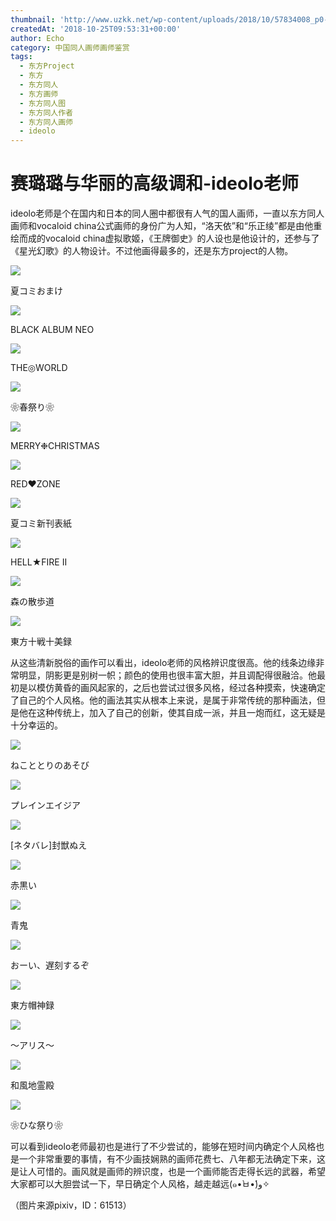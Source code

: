 ```yaml
---
thumbnail: 'http://www.uzkk.net/wp-content/uploads/2018/10/57834008_p0-825x510.png'
createdAt: '2018-10-25T09:53:31+00:00'
author: Echo
category: 中国同人画师画师鉴赏
tags:
  - 东方Project
  - 东方
  - 东方同人
  - 东方画师
  - 东方同人图
  - 东方同人作者
  - 东方同人画师
  - ideolo
---
```


# 赛璐璐与华丽的高级调和-ideolo老师

ideolo老师是个在国内和日本的同人圈中都很有人气的国人画师，一直以东方同人画师和vocaloid china公式画师的身份广为人知，“洛天依”和“乐正绫”都是由他重绘而成的vocaloid china虚拟歌姬，《王牌御史》的人设也是他设计的，还参与了《星光幻歌》的人物设计。不过他画得最多的，还是东方project的人物。

![](http://www.uzkk.net/wp-content/uploads/2018/10/58232224_p0.png)

夏コミおまけ

![](http://www.uzkk.net/wp-content/uploads/2018/10/45243689_p0-725x1024.png)

BLACK ALBUM NEO

![](http://www.uzkk.net/wp-content/uploads/2018/10/15033854_p0_master1200-724x1024.jpg)

THE◎WORLD

![](http://www.uzkk.net/wp-content/uploads/2018/10/16784010_p0.png)

❀春祭り❀

![](http://www.uzkk.net/wp-content/uploads/2018/10/15467398_p0-716x1024.png)

MERRY❉CHRISTMAS

![](http://www.uzkk.net/wp-content/uploads/2018/10/20828710_p0-708x1024.png)

RED♥ZONE

![](http://www.uzkk.net/wp-content/uploads/2018/10/20294563_p0-1024x768.png)

夏コミ新刊表紙

![](http://www.uzkk.net/wp-content/uploads/2018/10/58157475_p0-1024x731.png)

HELL★FIRE II

![](http://www.uzkk.net/wp-content/uploads/2018/10/57834008_p0-1024x744.png)

森の散歩道

![](http://www.uzkk.net/wp-content/uploads/2018/10/35861543_p0-1024x724.png)

東方十戦十美録

从这些清新脱俗的画作可以看出，ideolo老师的风格辨识度很高。他的线条边缘非常明显，阴影更是别树一帜；颜色的使用也很丰富大胆，并且调配得很融洽。他最初是以模仿黄昏的画风起家的，之后也尝试过很多风格，经过各种摸索，快速确定了自己的个人风格。他的画法其实从根本上来说，是属于非常传统的那种画法，但是他在这种传统上，加入了自己的创新，使其自成一派，并且一炮而红，这无疑是十分幸运的。

![](http://www.uzkk.net/wp-content/uploads/2018/10/12506768_p0.png)

ねこととりのあそび

![](http://www.uzkk.net/wp-content/uploads/2018/10/9193603_p0.png)

プレインエイジア

![](http://www.uzkk.net/wp-content/uploads/2018/10/5707472_p0.png)

[ネタバレ]封獣ぬえ

![](http://www.uzkk.net/wp-content/uploads/2018/10/9237453_p0.png)

赤黒い

![](http://www.uzkk.net/wp-content/uploads/2018/10/11218564_p0-725x1024.png)

青鬼

![](http://www.uzkk.net/wp-content/uploads/2018/10/11142018_p0-1024x703.png)

おーい、遅刻するぞ

![](http://www.uzkk.net/wp-content/uploads/2018/10/2097779_p0-1024x581.png)

東方帽神録

![](http://www.uzkk.net/wp-content/uploads/2018/10/12460962_p0-1024x503.jpg)

～アリス～

![](http://www.uzkk.net/wp-content/uploads/2018/10/6428005_p0-1024x744.png)

和風地霊殿

![](http://www.uzkk.net/wp-content/uploads/2018/10/9115815-705x1024.png)

❀ひな祭り❀

可以看到ideolo老师最初也是进行了不少尝试的，能够在短时间内确定个人风格也是一个非常重要的事情，有不少画技娴熟的画师花费七、八年都无法确定下来，这是让人可惜的。画风就是画师的辨识度，也是一个画师能否走得长远的武器，希望大家都可以大胆尝试一下，早日确定个人风格，越走越远(๑•̀ㅂ•́)و✧

（图片来源pixiv，ID：61513）
